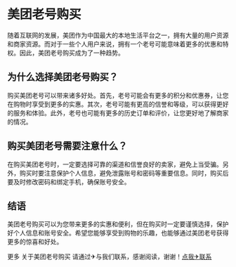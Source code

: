 # 美团老号购买

随着互联网的发展，美团作为中国最大的本地生活平台之一，拥有大量的用户资源和商家资源。而对于一些个人用户来说，拥有一个老号可能意味着更多的优惠和特权。因此，美团老号购买成为了一种趋势。

## 为什么选择美团老号购买？

购买美团老号可以带来诸多好处。首先，老号可能会有更多的积分和优惠券，让您在购物时享受到更多的实惠。其次，老号可能有更高的信誉和等级，可以获得更好的服务和体验。此外，老号也可能有更多的历史订单和评价，让您更好地了解商家的情况。

## 购买美团老号需要注意什么？

在购买美团老号时，一定要选择可靠的渠道和信誉良好的卖家，避免上当受骗。另外，购买时要注意保护个人信息，避免泄露账号和密码等重要信息。同时，购买后要及时修改密码和绑定手机，确保账号安全。

## 结语

美团老号购买可以为您带来更多的实惠和便利，但在购买时一定要谨慎选择，保护好个人信息和账号安全。希望您能够享受到购物的乐趣，也能够通过美团老号获得更多的惊喜和好处。

更多 关于美团老号购买 请通过✈与我们联系，感谢阅读，谢谢！[点我✈联系](https://sms.k02.cc)